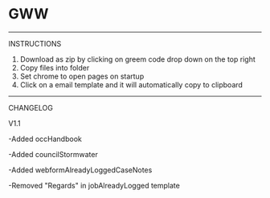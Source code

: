 # GWW
------------
INSTRUCTIONS

1) Download as zip by clicking on greem code drop down on the top right
2) Copy files into folder
3) Set chrome to open pages on startup
4) Click on a email template and it will automatically copy to clipboard

------------
CHANGELOG

V1.1

-Added occHandbook

-Added councilStormwater

-Added webformAlreadyLoggedCaseNotes

-Removed "Regards" in jobAlreadyLogged template
